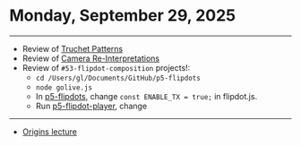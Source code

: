 # Monday, September 29, 2025

---

* Review of [Truchet Patterns](https://openprocessing.org/class/100952/#/c/101942)
* Review of [Camera Re-Interpretations](https://openprocessing.org/class/100952/#/c/101930)
* Review of `#53-flipdot-composition` projects!: 
	* `cd /Users/gl/Documents/GitHub/p5-flipdots`
	* `node golive.js`
	* In [p5-flipdots](https://openprocessing.org/sketch/2405498), change `const ENABLE_TX = true;` in flipdot.js.
	* Run [p5-flipdot-player](https://openprocessing.org/sketch/2490477), change

---

* [Origins lecture]()